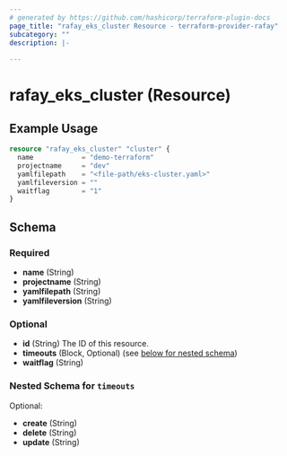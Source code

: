 ```yaml
---
# generated by https://github.com/hashicorp/terraform-plugin-docs
page_title: "rafay_eks_cluster Resource - terraform-provider-rafay"
subcategory: ""
description: |-
  
---
```


# rafay_eks_cluster (Resource)



## Example Usage

```terraform
resource "rafay_eks_cluster" "cluster" {
  name            = "demo-terraform"
  projectname     = "dev"
  yamlfilepath    = "<file-path/eks-cluster.yaml>"
  yamlfileversion = ""
  waitflag        = "1"
}
```

<!-- schema generated by tfplugindocs -->
## Schema

### Required

- **name** (String)
- **projectname** (String)
- **yamlfilepath** (String)
- **yamlfileversion** (String)

### Optional

- **id** (String) The ID of this resource.
- **timeouts** (Block, Optional) (see [below for nested schema](#nestedblock--timeouts))
- **waitflag** (String)

<a id="nestedblock--timeouts"></a>
### Nested Schema for `timeouts`

Optional:

- **create** (String)
- **delete** (String)
- **update** (String)



